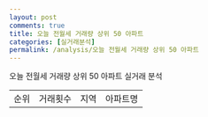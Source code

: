 ```yaml
---
layout: post
comments: true
title: 오늘 전월세 거래량 상위 50 아파트
categories: [실거래분석]
permalink: /analysis/오늘 전월세 거래량 상위 50 아파트
---
```


오늘 전월세 거래량 상위 50 아파트 실거래 분석

<table>
  <tr>
    <td>순위</td>
    <td>거래횟수</td>
    <td>지역</td>
    <td>아파트명</td>
  </tr>

</table>
